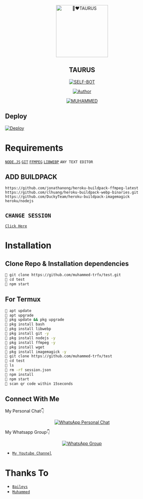 <div align="center">
<img src="https://bit.ly/3sC5w0G" alt="🙂❤️TAURUS" width="170" />

## TAURUS

</div>

<p align="center">
<a href="##"><img title="SELF-BOT" src="https://img.shields.io/static/v1?label=Language&message=English&color=blue"></a>
</p>
<p align="center">
  <a href="https://github.com/I-AM-MUHAMMED"><img title="Author" src="https://img.shields.io/badge/Author-muhammed-blue.svg?style=for-the-badge&logo=github" /></a>
</p>
<p align="center">
<a href="#"><img title="MUHAMMED" src="https://img.shields.io/static/v1?label=WHATSAPP&message=AUTOMATED-BOT&color=blue"></a>
</p>



## Deploy
[![Deploy](https://www.herokucdn.com/deploy/button.svg)](https://heroku.com/deploy?template=https://github.com/muhammed-trfx/test/)

# Requirements
 [`NODE.JS`](https://nodejs.org/en/)
 [`GIT`](https://git-scm.com/downloads)
 [`FFMPEG`](https://github.com/BtbN/FFmpeg-Builds/releases/download/autobuild-2020-12-08-13-03/ffmpeg-n4.3.1-26-gca55240b8c-win64-gpl-4.3.zip)
 [`LIBWEBP`](https://developers.google.com/speed/webp/download)
  `ANY TEXT EDITOR`

## ADD BUILDPACK

```
https://github.com/jonathanong/heroku-buildpack-ffmpeg-latest
https://github.com/clhuang/heroku-buildpack-webp-binaries.git
https://github.com/DuckyTeam/heroku-buildpack-imagemagick
heroku/nodejs
```

## `CHANGE SESSION`

[`Click Here`](https://github.com/muhammed-trfx/test/blob/master/session.json#L1)

# Installation
## Clone Repo & Installation dependencies
```bash
🦄 git clone https://github.com/muhammed-trfx/test.git
🦄 cd test
🦄 npm start
```
## For Termux
```bash
🦄 apt update
🦄 apt upgrade
🦄 pkg update && pkg upgrade 
🦄 pkg install bash
🦄 pkg install libwebp
🦄 pkg install git -y
🦄 pkg install nodejs -y 
🦄 pkg install ffmpeg -y 
🦄 pkg install wget
🦄 pkg install imagemagick -y
🦄 git clone https://github.com/muhammed-trfx/test
🦄 cd test
🦄 ls
🦄 rm -rf session.json
🦄 npm install
🦄 npm start
🦄 scan qr code within 15seconds
```

## Connect With Me
My Personal Chat👇
<p align="center">
 <a href="https://wa.me/+919961050829"><img alt="WhatsApp Personal Chat" src="https://img.shields.io/badge/WhatsApp-25D366?style=for-the-badge&logo=whatsapp&logoColor=black"/></a>
</p>

My Whatsapp Group👇
<p align="center">
 <a href="https://chat.whatsapp.com/JCDXgSphA49EHxjPn813IL"><img alt="WhatsApp Group" src="https://img.shields.io/badge/WhatsApp-25D366?style=for-the-badge&logo=whatsapp&logoColor=black"/></a>
</p>

* [`My Youtube Channel`](https://youtube.com/c/TAURUSEDITS)

# Thanks To
* [`Baileys`](https://github.com/adiwajshing/Baileys)
* [`Muhammed`](https://github.com/I-AM-MUHAMMED)
